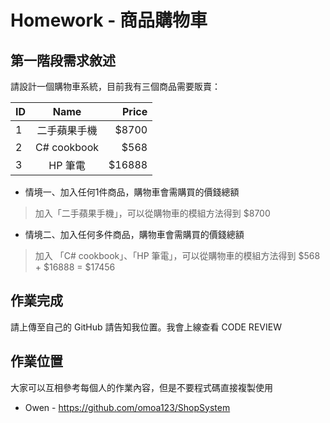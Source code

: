 # Homework - 商品購物車

## 第一階段需求敘述

請設計一個購物車系統，目前我有三個商品需要販賣：

| ID    | Name          | Price  |
| ----- |:-------------:| -----: |
| 1     | 二手蘋果手機   | $8700  |
| 2     | C# cookbook   | $568   |
| 3     | HP 筆電       | $16888 |

- 情境一、加入任何1件商品，購物車會需購買的價錢總額
> 加入「二手蘋果手機」，可以從購物車的模組方法得到 $8700
- 情境二、加入任何多件商品，購物車會需購買的價錢總額
> 加入 「C# cookbook」、「HP 筆電」，可以從購物車的模組方法得到 $568 + $16888 = $17456

## 作業完成

請上傳至自己的 GitHub 請告知我位置。我會上線查看 CODE REVIEW
 
## 作業位置

大家可以互相參考每個人的作業內容，但是不要程式碼直接複製使用
- Owen - https://github.com/omoa123/ShopSystem